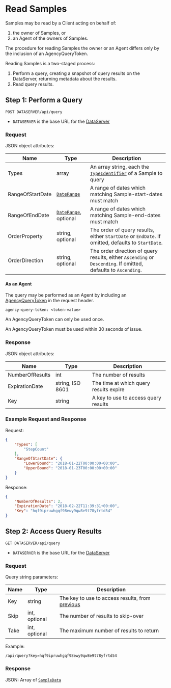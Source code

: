 # Read Samples

Samples may be read by a Client acting on behalf of:

1. the owner of Samples, or
1. an Agent of the owners of Samples.

The procedure for reading Samples the owner or an Agent differs only by the inclusion of an AgencyQueryToken.

Reading Samples is a two-staged process:

1. Perform a query, creating a snapshot of query results on the DataServer, returning metadata about the results.
1. Read query results.

## Step 1: Perform a Query

```
POST DATASERVER/api/query
```

* `DATASERVER` is the base URL for the [DataServer](../../../environment.md)

### Request 

JSON object attributes:

| Name | Type | Description |
|-|-|-|
| Types | array | An array string, each the [`TypeIdentifier`](../sample_type_scope.md#typeidentifier) of a Sample to query |
| RangeOfStartDate | [`DateRange`](../core_resources.md#daterange-object) | A range of dates which matching Sample-start-dates must match |
| RangeOfEndDate | [`DateRange`](../core_resources.md#daterange-object), optional| A range of dates which matching Sample-end-dates must match |
| OrderProperty | string, optional| The order of query results, either `StartDate` or `EndDate`. If omitted, defaults to `StartDate`. |
| OrderDirection | string, optional| The order direction of query results, either `Ascending` or `Descending`. If omitted, defaults to `Ascending`. |

#### As an Agent

The query may be performed as an Agent by including an [AgencyQueryToken](../../agency/tasks/obtain_agencyquerytoken.md) in the request header.

```
agency-query-token: <token-value>
```


An AgencyQueryToken can only be used once.

An AgencyQueryToken must be used within 30 seconds of issue.

### Response

JSON object attributes:

| Name | Type | Description |
|-|-|-|
| NumberOfResults | int | The number of results |
| ExpirationDate | string, ISO 8601 | The time at which query results expire |
| Key | string | A key to use to access query results |

### Example Request and Response

Request:

```json
{
	"Types": [
		"StepCount"
	],
	"RangeOfStartDate": {
		"LowerBound": "2018-01-22T00:00:00+00:00",
		"UpperBound": "2018-01-23T00:00:00+00:00"
	}
}
```

Response:
```json
{
	"NumberOfResults": 2,
	"ExpirationDate": "2018-02-22T11:39:31+00:00",
	"Key": "hqf9ipruwhgqf98ewy9qw8e9t78yfrtd54"
}
```


## Step 2: Access Query Results

```
GET DATASERVER/api/query
```

* `DATASERVER` is the base URL for the [DataServer](../../../environment.md)

### Request

Query string parameters:

| Name | Type | Description |
|-|-|-|
| Key | string | The key to use to access results, from [previous](#perform-a-query) |
| Skip | int, optional | The number of results to skip-over |
| Take | int, optional | The maximum number of results to return |

Example:

```
/api/query?key=hqf9ipruwhgqf98ewy9qw8e9t78yfrtd54
```

### Response

JSON: Array of [`SampleData`](../core_resources.md#sampledata)
